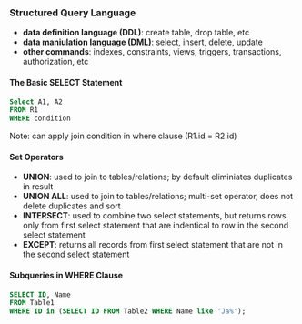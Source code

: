 ### Structured Query Language
- **data definition language (DDL)**: create table, drop table, etc
- **data maniulation language (DML)**: select, insert, delete, update 
- **other commands**: indexes, constraints, views, triggers, transactions, authorization, etc 

#### The Basic SELECT Statement
```sql 
Select A1, A2
FROM R1
WHERE condition
```
Note: can apply join condition in where clause (R1.id = R2.id) 

#### Set Operators
- **UNION**: used to join to tables/relations; by default eliminiates duplicates in result
- **UNION ALL**: used to join to tables/relations; multi-set operator, does not delete duplicates and sort
- **INTERSECT**: used to combine two select statements, but returns rows only from first select statement that are indentical to row in the second select statement
- **EXCEPT**: returns all records from first select statement that are not in the second select statement

#### Subqueries in WHERE Clause
```sql
SELECT ID, Name
FROM Table1
WHERE ID in (SELECT ID FROM Table2 WHERE Name like 'Ja%');
```
